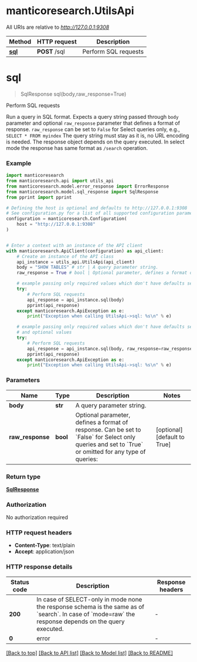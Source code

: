 # manticoresearch.UtilsApi

All URIs are relative to *http://127.0.0.1:9308*

Method | HTTP request | Description
------------- | ------------- | -------------
[**sql**](UtilsApi.md#sql) | **POST** /sql | Perform SQL requests


# **sql**
> SqlResponse sql(body,raw_response=True)

Perform SQL requests

Run a query in SQL format.
Expects a query string passed through `body` parameter and optional `raw_response` parameter that defines a format of response.
`raw_response` can be set to `False` for Select queries only, e.g., `SELECT * FROM myindex`
The query string must stay as it is, no URL encoding is needed.
The response object depends on the query executed. In select mode the response has same format as `/search` operation.


### Example

```python
import manticoresearch
from manticoresearch.api import utils_api
from manticoresearch.model.error_response import ErrorResponse
from manticoresearch.model.sql_response import SqlResponse
from pprint import pprint

# Defining the host is optional and defaults to http://127.0.0.1:9308
# See configuration.py for a list of all supported configuration parameters.
configuration = manticoresearch.Configuration(
    host = "http://127.0.0.1:9308"
)


# Enter a context with an instance of the API client
with manticoresearch.ApiClient(configuration) as api_client:
    # Create an instance of the API class
    api_instance = utils_api.UtilsApi(api_client)
    body = "SHOW TABLES" # str | A query parameter string. 
    raw_response = True # bool | Optional parameter, defines a format of response. Can be set to `False` for Select only queries and set to `True` or omitted for any type of queries:  (optional) if omitted the server will use the default value of True

    # example passing only required values which don't have defaults set
    try:
        # Perform SQL requests
        api_response = api_instance.sql(body)
        pprint(api_response)
    except manticoresearch.ApiException as e:
        print("Exception when calling UtilsApi->sql: %s\n" % e)

    # example passing only required values which don't have defaults set
    # and optional values
    try:
        # Perform SQL requests
        api_response = api_instance.sql(body, raw_response=raw_response)
        pprint(api_response)
    except manticoresearch.ApiException as e:
        print("Exception when calling UtilsApi->sql: %s\n" % e)

```
### Parameters

Name | Type | Description  | Notes
------------- | ------------- | ------------- | -------------
 **body** | **str**| A query parameter string.  | 
 **raw_response** | **bool**| Optional parameter, defines a format of response. Can be set to &#x60;False&#x60; for Select only queries and set to &#x60;True&#x60; or omitted for any type of queries:  | [optional] [default to True]

### Return type

[**SqlResponse**](SqlResponse.md)

### Authorization

No authorization required

### HTTP request headers

 - **Content-Type**: text/plain
 - **Accept**: application/json

### HTTP response details
| Status code | Description | Response headers |
|-------------|-------------|------------------|
**200** | In case of SELECT-only in mode none the response schema is the same as of &#x60;search&#x60;. In case of &#x60;mode&#x3D;raw&#x60; the response depends on the query executed.  |  -  |
**0** | error |  -  |

[[Back to top]](#) [[Back to API list]](../README.md#documentation-for-api-endpoints) [[Back to Model list]](../README.md#documentation-for-models) [[Back to README]](../README.md)

